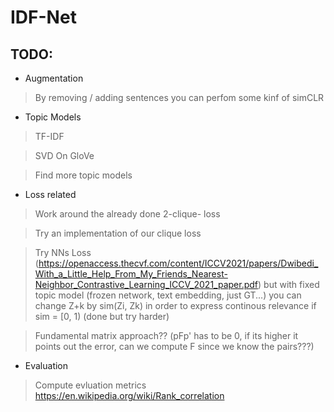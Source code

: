 # IDF-Net

## TODO: 

* Augmentation
> By removing / adding sentences you can perfom some kinf of simCLR

* Topic Models
> TF-IDF


> SVD On GloVe


> Find more topic models

* Loss related
 
> Work around the already done 2-clique- loss


> Try an implementation of our clique loss


> Try NNs Loss (https://openaccess.thecvf.com/content/ICCV2021/papers/Dwibedi_With_a_Little_Help_From_My_Friends_Nearest-Neighbor_Contrastive_Learning_ICCV_2021_paper.pdf) but with fixed topic model (frozen network, text embedding, just GT...) you can change Z+k by sim(Zi, Zk) in order to express continous relevance if sim = [0, 1) (done but try harder)

> Fundamental matrix approach?? (pFp' has to be 0, if its higher it points out the error, can we compute F since we know the pairs???)

* Evaluation

> Compute evluation metrics
> https://en.wikipedia.org/wiki/Rank_correlation

